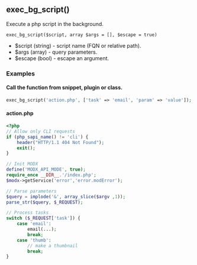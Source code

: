 ## exec_bg_script()
Execute a php script in the background.

```exec_bg_script($script, array $args = [], $escape = true)```

- $script (string) - script name (FQN or relative path). 
- $args (array) - query parameters.
- $escape (bool) - escape an argument.

### Examples
#### Call the function from snippet, plugin or class.

```php
exec_bg_script('action.php', ['task' => 'email', 'param' => 'value']);
```
#### action.php
```php
<?php
// Allow only CLI requests
if (php_sapi_name() != 'cli') {
    header("HTTP/1.1 404 Not Found");
    exit();
}

// Init MODX
define('MODX_API_MODE', true);
require_once __DIR__.'/index.php';
$modx->getService('error','error.modError');

// Parse parameters
$query = implode('&', array_slice($argv ,1));
parse_str($query, $_REQUEST);

// Process tasks
switch ($_REQUEST['task']) {
    case 'email':
        email(...);
        break;
    case 'thumb':
        // make a thumbnail
        break;
}
```